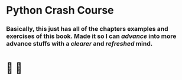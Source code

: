 # Python Crash Course

### Basically, this just has all of the chapters examples and exercises of this book. Made it so I can *advance* into more advance stuffs with a *clearer* and *refreshed* mind.

# :dragon: :dragon_face:
